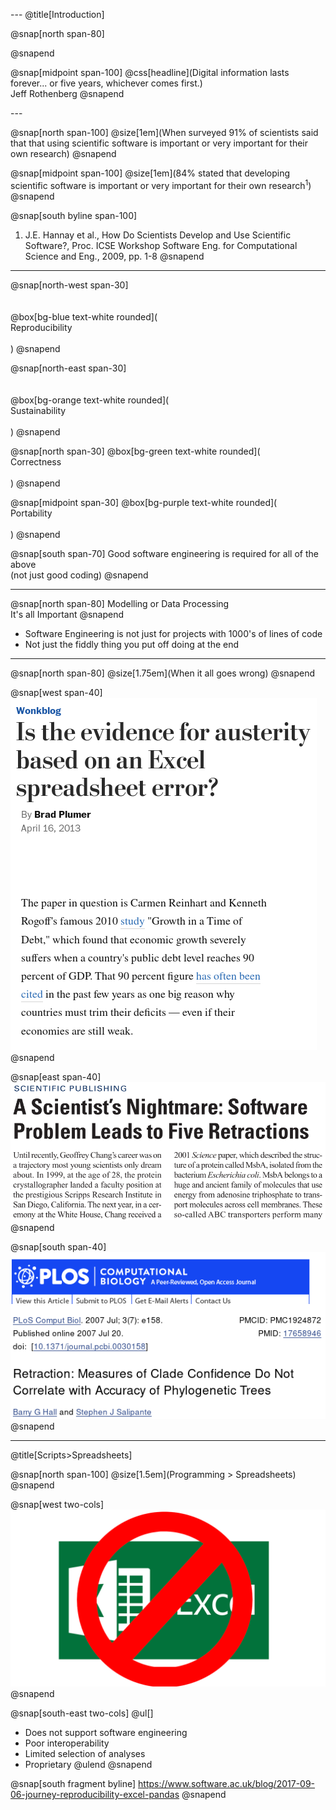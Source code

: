--- <!-- ?color=linear-gradient(to right, #c02425, #f0cb35) -->
@title[Introduction]

@snap[north span-80]

@snapend

@snap[midpoint span-100]
@css[headline](Digital information lasts forever... or five years, whichever comes first.)<br>
Jeff Rothenberg
@snapend

--- <!-- ?color=linear-gradient(to right, #c02425, #f0cb35) -->

@snap[north span-100]
@size[1em](When surveyed 91% of scientists said that that using scientific software is important or very important for their own research)
@snapend

@snap[midpoint span-100]
@size[1em](84% stated that developing scientific software is important or very important for their own research<sup>1</sup>)
@snapend

@snap[south byline span-100]
1. J.E. Hannay et al., How Do Scientists Develop and Use Scientific Software?, Proc. ICSE Workshop Software Eng. for Computational Science and Eng., 2009, pp. 1-8
@snapend

---

@snap[north-west span-30]
<br><br><br>
@box[bg-blue text-white rounded](<br>Reproducibility<br><br>)
@snapend

@snap[north-east span-30]
<br><br><br>
@box[bg-orange text-white rounded](<br>Sustainability<br><br>)
@snapend

@snap[north span-30]
@box[bg-green text-white rounded](<br>Correctness<br><br>)
@snapend

@snap[midpoint span-30]
@box[bg-purple text-white rounded](<br>Portability<br><br>)
@snapend

@snap[south span-70]
Good software engineering is required for all of the above<br>
(not just good coding)
@snapend

---

<!-- @title[Data Processing is Important] -->

@snap[north span-80]
Modelling or Data Processing<br>It's all Important
@snapend

* Software Engineering is not just for projects with 1000's of lines of code
* Not just the fiddly thing you put off doing at the end

---

@snap[north span-80]
@size[1.75em](When it all goes wrong)
@snapend

@snap[west span-40]
![Excel](presentation/introduction/images/excel.png)
@snapend

@snap[east span-40]
![Chang](presentation/introduction/images/chang.png)
@snapend

@snap[south span-40]
![Plos](presentation/introduction/images/plos.png)
@snapend

---

@title[Scripts>Spreadsheets]

@snap[north span-100]
@size[1.5em](Programming > Spreadsheets)
@snapend

@snap[west two-cols]
![Excel](presentation/introduction/images/excel_cross.png)
@snapend

@snap[south-east two-cols]
@ul[]
- Does not support software engineering
- Poor interoperability
- Limited selection of analyses
- Proprietary
@ulend
@snapend

@snap[south fragment byline]
https://www.software.ac.uk/blog/2017-09-06-journey-reproducibility-excel-pandas
@snapend
